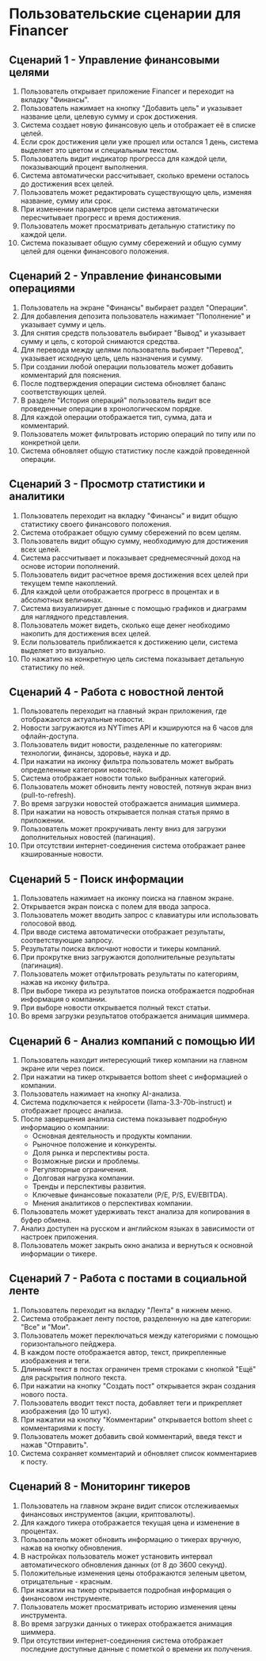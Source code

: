 # Пользовательские сценарии для Financer

## Сценарий 1 - Управление финансовыми целями
1. Пользователь открывает приложение Financer и переходит на вкладку "Финансы".
2. Пользователь нажимает на кнопку "Добавить цель" и указывает название цели, целевую сумму и срок достижения.
3. Система создает новую финансовую цель и отображает её в списке целей.
4. Если срок достижения цели уже прошел или остался 1 день, система выделяет это цветом и специальным текстом.
5. Пользователь видит индикатор прогресса для каждой цели, показывающий процент выполнения.
6. Система автоматически рассчитывает, сколько времени осталось до достижения всех целей.
7. Пользователь может редактировать существующую цель, изменяя название, сумму или срок.
8. При изменении параметров цели система автоматически пересчитывает прогресс и время достижения.
9. Пользователь может просматривать детальную статистику по каждой цели.
10. Система показывает общую сумму сбережений и общую сумму целей для оценки финансового положения.

## Сценарий 2 - Управление финансовыми операциями
1. Пользователь на экране "Финансы" выбирает раздел "Операции".
2. Для добавления депозита пользователь нажимает "Пополнение" и указывает сумму и цель.
3. Для снятия средств пользователь выбирает "Вывод" и указывает сумму и цель, с которой снимаются средства.
4. Для перевода между целями пользователь выбирает "Перевод", указывает исходную цель, цель назначения и сумму.
5. При создании любой операции пользователь может добавить комментарий для пояснения.
6. После подтверждения операции система обновляет баланс соответствующих целей.
7. В разделе "История операций" пользователь видит все проведенные операции в хронологическом порядке.
8. Для каждой операции отображается тип, сумма, дата и комментарий.
9. Пользователь может фильтровать историю операций по типу или по конкретной цели.
10. Система обновляет общую статистику после каждой проведенной операции.

## Сценарий 3 - Просмотр статистики и аналитики
1. Пользователь переходит на вкладку "Финансы" и видит общую статистику своего финансового положения.
2. Система отображает общую сумму сбережений по всем целям.
3. Пользователь видит общую сумму, необходимую для достижения всех целей.
4. Система рассчитывает и показывает среднемесячный доход на основе истории пополнений.
5. Пользователь видит расчетное время достижения всех целей при текущем темпе накоплений.
6. Для каждой цели отображается прогресс в процентах и в абсолютных величинах.
7. Система визуализирует данные с помощью графиков и диаграмм для наглядного представления.
8. Пользователь может видеть, сколько еще денег необходимо накопить для достижения всех целей.
9. Если пользователь приближается к достижению цели, система выделяет это визуально.
10. По нажатию на конкретную цель система показывает детальную статистику по ней.

## Сценарий 4 - Работа с новостной лентой
1. Пользователь переходит на главный экран приложения, где отображаются актуальные новости.
2. Новости загружаются из NYTimes API и кэшируются на 6 часов для офлайн-доступа.
3. Пользователь видит новости, разделенные по категориям: технологии, финансы, здоровье, наука и др.
4. При нажатии на иконку фильтра пользователь может выбрать определенные категории новостей.
5. Система отображает новости только выбранных категорий.
6. Пользователь может обновить ленту новостей, потянув экран вниз (pull-to-refresh).
7. Во время загрузки новостей отображается анимация шиммера.
8. При нажатии на новость открывается полная статья прямо в приложении.
9. Пользователь может прокручивать ленту вниз для загрузки дополнительных новостей (пагинация).
10. При отсутствии интернет-соединения система отображает ранее кэшированные новости.

## Сценарий 5 - Поиск информации
1. Пользователь нажимает на иконку поиска на главном экране.
2. Открывается экран поиска с полем для ввода запроса.
3. Пользователь может вводить запрос с клавиатуры или использовать голосовой ввод.
4. При вводе система автоматически отображает результаты, соответствующие запросу.
5. Результаты поиска включают новости и тикеры компаний.
6. При прокрутке вниз загружаются дополнительные результаты (пагинация).
7. Пользователь может отфильтровать результаты по категориям, нажав на иконку фильтра.
8. При выборе тикера из результатов поиска отображается подробная информация о компании.
9. При выборе новости открывается полный текст статьи.
10. Во время загрузки результатов отображается анимация шиммера.

## Сценарий 6 - Анализ компаний с помощью ИИ
1. Пользователь находит интересующий тикер компании на главном экране или через поиск.
2. При нажатии на тикер открывается bottom sheet с информацией о компании.
3. Пользователь нажимает на кнопку AI-анализа.
4. Система подключается к нейросети (llama-3.3-70b-instruct) и отображает процесс анализа.
5. После завершения анализа система показывает подробную информацию о компании:
   - Основная деятельность и продукты компании.
   - Рыночное положение и конкуренты.
   - Доля рынка и перспективы роста.
   - Возможные риски и проблемы.
   - Регуляторные ограничения.
   - Долговая нагрузка компании.
   - Тренды и перспективы развития.
   - Ключевые финансовые показатели (P/E, P/S, EV/EBITDA).
   - Мнения аналитиков о перспективах компании.
6. Пользователь может удерживать текст анализа для копирования в буфер обмена.
7. Анализ доступен на русском и английском языках в зависимости от настроек приложения.
8. Пользователь может закрыть окно анализа и вернуться к основной информации о тикере.

## Сценарий 7 - Работа с постами в социальной ленте
1. Пользователь переходит на вкладку "Лента" в нижнем меню.
2. Система отображает ленту постов, разделенную на две категории: "Все" и "Мои".
3. Пользователь может переключаться между категориями с помощью горизонтального пейджера.
4. В каждом посте отображается автор, текст, прикрепленные изображения и теги.
5. Длинный текст в постах ограничен тремя строками с кнопкой "Ещё" для раскрытия полного текста.
6. При нажатии на кнопку "Создать пост" открывается экран создания нового поста.
7. Пользователь вводит текст поста, добавляет теги и прикрепляет изображения (до 10 штук).
8. При нажатии на кнопку "Комментарии" открывается bottom sheet с комментариями к посту.
9. Пользователь может добавить свой комментарий, введя текст и нажав "Отправить".
10. Система сохраняет комментарий и обновляет список комментариев к посту.

## Сценарий 8 - Мониторинг тикеров
1. Пользователь на главном экране видит список отслеживаемых финансовых инструментов (акции, криптовалюты).
2. Для каждого тикера отображается текущая цена и изменение в процентах.
3. Пользователь может обновить информацию о тикерах вручную, нажав на кнопку обновления.
4. В настройках пользователь может установить интервал автоматического обновления данных (от 8 до 3600 секунд).
5. Положительные изменения цены отображаются зеленым цветом, отрицательные - красным.
6. При нажатии на тикер открывается подробная информация о финансовом инструменте.
7. Пользователь может просматривать историю изменения цены инструмента.
8. Во время загрузки данных о тикерах отображается анимация шиммера.
9. При отсутствии интернет-соединения система отображает последние доступные данные с пометкой о времени их получения.
